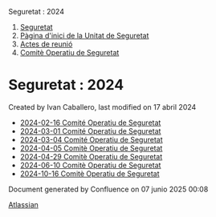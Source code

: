 Seguretat : 2024  

1.  [Seguretat](index.md)
2.  [Pàgina d'inici de la Unitat de Seguretat](15368362.md)
3.  [Actes de reunió](26317880.md)
4.  [Comitè Operatiu de Seguretat](81855047.md)

Seguretat : 2024
================

Created by Ivan Caballero, last modified on 17 abril 2024

*   [2024-02-16 Comité Operatiu de Seguretat](100009243.md)
*   [2024-03-01 Comité Operatiu de Seguretat](100009517.md)
*   [2024-03-04 Comité Operatiu de Seguretat](100009610.md)
*   [2024-04-05 Comitè Operatiu de Seguretat](100010013.md)
*   [2024-04-29 Comitè Operatiu de Seguretat](100010207.md)
*   [2024-06-10 Comitè Operatiu de Seguretat](100010637.md)
*   [2024-10-16 Comitè Operatiu de Seguretat](118554653.md)

Document generated by Confluence on 07 junio 2025 00:08

[Atlassian](http://www.atlassian.com/)